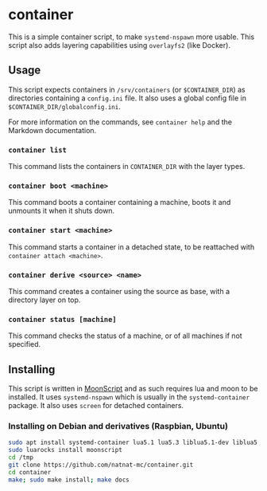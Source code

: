 # container
This is a simple container script, to make `systemd-nspawn` more usable.
This script also adds layering capabilities using `overlayfs2` (like Docker).

## Usage
This script expects containers in `/srv/containers` (or `$CONTAINER_DIR`) as directories containing a `config.ini` file. It also uses a global config file in `$CONTAINER_DIR/globalconfig.ini`.

For more information on the commands, see `container help` and the Markdown documentation.

### `container list`
This command lists the containers in `CONTAINER_DIR` with the layer types.

### `container boot <machine>`
This command boots a container containing a machine, boots it and unmounts it when it shuts down.

### `container start <machine>`
This command starts a container in a detached state, to be reattached with `container attach <machine>`.

### `container derive <source> <name>`
This command creates a container using the source as base, with a directory layer on top.

### `container status [machine]`
This command checks the status of a machine, or of all machines if not specified.

## Installing
This script is written in [MoonScript](http://moonscript.org) and as such requires lua and moon to be installed. It uses `systemd-nspawn` which is usually in the `systemd-container` package. It also uses `screen` for detached containers.

### Installing on Debian and derivatives (Raspbian, Ubuntu)
```bash
sudo apt install systemd-container lua5.1 lua5.3 liblua5.1-dev liblua5.3-dev luarocks git build-essential screen
sudo luarocks install moonscript
cd /tmp
git clone https://github.com/natnat-mc/container.git
cd container
make; sudo make install; make docs
```
